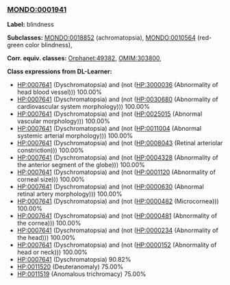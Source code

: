 
### [MONDO:0001941](http://purl.obolibrary.org/obo/MONDO_0001941)
**Label:** blindness

**Subclasses:** [MONDO:0018852](http://purl.obolibrary.org/obo/MONDO_0018852) (achromatopsia), [MONDO:0010564](http://purl.obolibrary.org/obo/MONDO_0010564) (red-green color blindness), 

**Corr. equiv. classes:** [Orphanet:49382](http://www.orpha.net/ORDO/Orphanet_49382), [OMIM:303800](http://purl.obolibrary.org/obo/OMIM_303800), 

**Class expressions from DL-Learner:**

- [HP:0007641](http://purl.obolibrary.org/obo/HP_0007641) (Dyschromatopsia) and (not ([HP:3000036](http://purl.obolibrary.org/obo/HP_3000036) (Abnormality of head blood vessel))) 100.00%
- [HP:0007641](http://purl.obolibrary.org/obo/HP_0007641) (Dyschromatopsia) and (not ([HP:0030680](http://purl.obolibrary.org/obo/HP_0030680) (Abnormality of cardiovascular system morphology))) 100.00%
- [HP:0007641](http://purl.obolibrary.org/obo/HP_0007641) (Dyschromatopsia) and (not ([HP:0025015](http://purl.obolibrary.org/obo/HP_0025015) (Abnormal vascular morphology))) 100.00%
- [HP:0007641](http://purl.obolibrary.org/obo/HP_0007641) (Dyschromatopsia) and (not ([HP:0011004](http://purl.obolibrary.org/obo/HP_0011004) (Abnormal systemic arterial morphology))) 100.00%
- [HP:0007641](http://purl.obolibrary.org/obo/HP_0007641) (Dyschromatopsia) and (not ([HP:0008043](http://purl.obolibrary.org/obo/HP_0008043) (Retinal arteriolar constriction))) 100.00%
- [HP:0007641](http://purl.obolibrary.org/obo/HP_0007641) (Dyschromatopsia) and (not ([HP:0004328](http://purl.obolibrary.org/obo/HP_0004328) (Abnormality of the anterior segment of the globe))) 100.00%
- [HP:0007641](http://purl.obolibrary.org/obo/HP_0007641) (Dyschromatopsia) and (not ([HP:0001120](http://purl.obolibrary.org/obo/HP_0001120) (Abnormality of corneal size))) 100.00%
- [HP:0007641](http://purl.obolibrary.org/obo/HP_0007641) (Dyschromatopsia) and (not ([HP:0000630](http://purl.obolibrary.org/obo/HP_0000630) (Abnormal retinal artery morphology))) 100.00%
- [HP:0007641](http://purl.obolibrary.org/obo/HP_0007641) (Dyschromatopsia) and (not ([HP:0000482](http://purl.obolibrary.org/obo/HP_0000482) (Microcornea))) 100.00%
- [HP:0007641](http://purl.obolibrary.org/obo/HP_0007641) (Dyschromatopsia) and (not ([HP:0000481](http://purl.obolibrary.org/obo/HP_0000481) (Abnormality of the cornea))) 100.00%
- [HP:0007641](http://purl.obolibrary.org/obo/HP_0007641) (Dyschromatopsia) and (not ([HP:0000234](http://purl.obolibrary.org/obo/HP_0000234) (Abnormality of the head))) 100.00%
- [HP:0007641](http://purl.obolibrary.org/obo/HP_0007641) (Dyschromatopsia) and (not ([HP:0000152](http://purl.obolibrary.org/obo/HP_0000152) (Abnormality of head or neck))) 100.00%
- [HP:0007641](http://purl.obolibrary.org/obo/HP_0007641) (Dyschromatopsia) 90.82%
- [HP:0011520](http://purl.obolibrary.org/obo/HP_0011520) (Deuteranomaly) 75.00%
- [HP:0011519](http://purl.obolibrary.org/obo/HP_0011519) (Anomalous trichromacy) 75.00%


